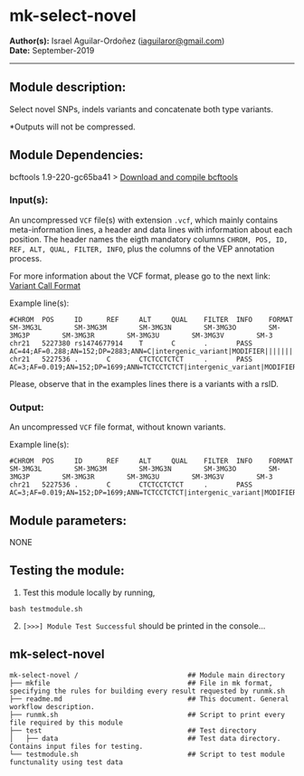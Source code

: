 # mk-select-novel
**Author(s):** Israel Aguilar-Ordoñez (iaguilaror@gmail.com)  
**Date:** September-2019  

---

## Module description:
Select novel SNPs, indels variants and concatenate both type variants.

*Outputs will not be compressed.

## Module Dependencies:
bcftools 1.9-220-gc65ba41 >
[Download and compile bcftools](https://samtools.github.io/bcftools/)

### Input(s):

An uncompressed `VCF` file(s) with extension `.vcf`, which mainly contains meta-information lines, a header and data lines with information about each position. The header names the eigth mandatory columns `CHROM, POS, ID, REF, ALT, QUAL, FILTER, INFO`, plus the columns of the VEP annotation process.

For more information about the VCF format, please go to the next link: [Variant Call Format](https://www.internationalgenome.org/wiki/Analysis/Variant%20Call%20Format/vcf-variant-call-format-version-40/)


Example line(s):
```
#CHROM  POS     ID      REF     ALT     QUAL    FILTER  INFO    FORMAT  SM-3MG3L        SM-3MG3M        SM-3MG3N        SM-3MG3O        SM-3MG3P        SM-3MG3R        SM-3MG3U        SM-3MG3V        SM-3
chr21   5227380 rs1474677914    T       C       .       PASS    AC=44;AF=0.288;AN=152;DP=2883;ANN=C|intergenic_variant|MODIFIER|||||||||||||||rs1474677914||||SNV|||||||||||||||||chr21:g.5227380T>C||||||||
chr21   5227536 .       C       CTCTCCTCTCT     .       PASS    AC=3;AF=0.019;AN=152;DP=1699;ANN=TCTCCTCTCT|intergenic_variant|MODIFIER|||||||||||||||||||insertion|||||||||||||||||chr21:g.5227537_5227538i
```
Please, observe that in the examples lines there is a variants with a rsID.

### Output:

An uncompressed `VCF` file format, without known variants.

Example line(s):

```
#CHROM  POS     ID      REF     ALT     QUAL    FILTER  INFO    FORMAT  SM-3MG3L        SM-3MG3M        SM-3MG3N        SM-3MG3O        SM-3MG3P        SM-3MG3R        SM-3MG3U        SM-3MG3V        SM-3
chr21   5227536 .       C       CTCTCCTCTCT     .       PASS    AC=3;AF=0.019;AN=152;DP=1699;ANN=TCTCCTCTCT|intergenic_variant|MODIFIER|||||||||||||||||||insertion|||||||||||||||||chr21:g.5227537_5227538i
```

## Module parameters:
NONE

## Testing the module:

1. Test this module locally by running,
```
bash testmodule.sh
```

2. `[>>>] Module Test Successful` should be printed in the console...

## mk-select-novel

````
mk-select-novel /	               		    ## Module main directory
├── mkfile						   		    ## File in mk format, specifying the rules for building every result requested by runmk.sh
├── readme.md							    ## This document. General workflow description.
├── runmk.sh								## Script to print every file required by this module
├── test									## Test directory
│   ├── data								## Test data directory. Contains input files for testing.
└── testmodule.sh					        ## Script to test module functunality using test data
````

